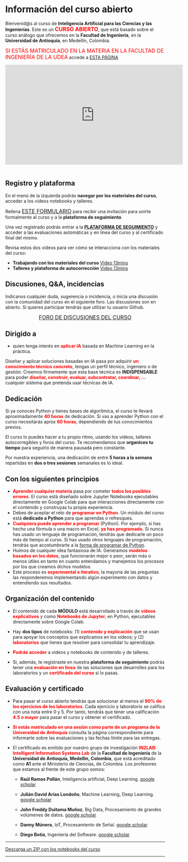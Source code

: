 # Información del curso abierto

Bienvenid@s al curso de **Inteligencia Artificial para las Ciencias y las Ingenierías**. Este es un <big><font color='red'>**CURSO ABIERTO**</font></big>, que está basado sobre el curso análogo que ofrecemos en la **Facultad de Ingeniería**, en la **Universidad de Antioquia**, en Medellín, Colombia.

<big><font color="RED">SI ESTÁS MATRICULADO EN LA MATERIA EN LA FACULTAD DE INGENIERÍA DE LA UDEA</font></big> accede a [ESTA PÁGINA](content/M00_intro_udea)

<center>
<iframe width="560" height="315"
src="https://www.youtube.com/embed/7zkdXumgkVk" 
frameborder="0" 
allow="accelerometer; autoplay; encrypted-media; gyroscope; picture-in-picture" 
allowfullscreen></iframe>
</center>

<br/>

## Registro y plataforma

En el menú de la izquierda podrás **navegar por los materiales del curso**, acceder a los videos notebooks y talleres.

Rellena <big>[ESTE FORMULARIO](https://m5knaekxo6.execute-api.us-west-2.amazonaws.com/dev-v0001/rlxmooc/web/request_invitation/ai4eng.v1/open)</big> para recibir una invitación para unirte formalmente al curso y a la **plataforma de seguimiento**.

Una vez registrado podrás entrar a la [**PLATAFORMA DE SEGUIMIENTO**](https://m5knaekxo6.execute-api.us-west-2.amazonaws.com/dev-v0001/rlxmooc/web/login) y acceder a las evaluaciones automáticas y en línea del curso y al certificado final del mismo.

Revisa estos dos vídeos para ver cómo se interacciona con los materiales del curso:

- **Trabajando con los materiales del curso** [Video 13mins](https://youtu.be/Rg0_9EBtUIc)
- **Talleres y plataforma de autocorrección** [Video 13mins](https://youtu.be/eISlF6k0y58)


## Discusiones, Q&A, incidencias

Indícanos cualquier duda, sugerencia o incidencia, o inicia una discusión con la comunidad del curso en el siguiente foro. Las discusiones son en abierto. Si quieres participar tendrás que utilizar tu usuario Github.

<center><big><a href="https://github.com/rramosp/ai4eng.v1/discussions">FORO DE DISCUSIONES DEL CURSO</a></big></center>


## Dirigido a
- quien tenga interés en <font color="red">**aplicar IA**</font> basada en Machine Learning en la práctica.


Diseñar y aplicar soluciones basadas en IA pasa por adquirir <font color="red">**un conocimiento técnico concreto**</font>, tengas un perfil técnico, ingeniero o de gestión. Creemos firmemente que esta base técnica es **INDISPENSABLE** para poder <font color="red">**diseñar, construir, evaluar, subcontratar, coordinar, ...**</font> cualquier sistema que pretenda usar técnicas de IA.

## Dedicación

Si ya conoces Python y tienes bases de algorítmica, el curso te llevará aproximadamente <font color="red">**40 horas**</font> de dedicación. Si vas a aprender
Python con el curso necesitarás aprox <font color="red">**60 horas**</font>, dependiendo de tus conocimientos previos.

El curso lo puedes hacer a tu propio ritmo, usando los videos, talleres autocorregibles y foros del curso. Te recomendamos que **organices tu tiempo** para seguirlo de manera pausada pero constante.

Por nuestra experiencia, una dedicación de entre **5 horas a la semana** repartidas en **dos o tres sesiones** semanales es lo ideal.
 

## Con los siguientes principios

- <font color="red">**Aprender cualquier materia**</font> pasa por cometer <font color="red">**todos los posibles errores**</font>. El curso está diseñado sobre Jupyter Notebooks ejecutables directamente en Google Colab para que interacciones directamente con el contenido y construyas tu propia experiencia.
- Debes de aceptar el reto de <font color="red">**programar en Python**</font>. Un módulo del curso está **dedicado a Python** para que aprendas o refresques.
- <font color="red">**Cualquiera puede aprender a programar**</font> (Python). Por ejemplo, si has hecho una fórmula o una macro en Excel, <font color="red">**ya has programado**</font>. Si nunca has usado un lenguaje de programación, tendrás que dedicarle un poco más de tiempo al curso. Si has usado otros lenguajes de programación, tendrás que acostumbrarte a la [forma de programar de Python](https://pythonbasics.org/).
- Huímos de cualquier idea fantasiosa de IA.  Generamos <font color="red">**modelos basados en los datos**</font>, que funcionarán mejor o peor, serán más o menos útiles en tanto en cuanto entendamos y manejemos los procesos por los que creamos dichos modelos.
- Este proceso es <font color="red">**experimental e iterativo**</font>, la mayoría de las preguntas las responderemos implementando algún experimento con datos y entendiendo sus resultados.

## Organización del contenido

- El contenido de cada **MÓDULO** está desarrollado a través de <font color='red'>**vídeos explicativos**</font> y como <font color="red">**Notebooks de Jupyter**</font>, en Python, ejecutables directamente sobre Google Colab.

- Hay **dos tipos** de notebooks: (1) <font color='red'>**contenido y explicación**</font> que se usan para apoyar los conceptos que explicamos en los videos; y (2) <font color='red'>**laboratorios**</font> que tienes que resolver para consolidar tu aprendizaje.

- <font color="red">**Podrás acceder**</font> a videos y notebooks de contenido y de talleres.

- Si, además, te registraste en nuestra **plataforma de seguimiento** podrás tener una <font color='red'>**evaluación en línea**</font> de las soluciones que desarrolles para los laboratorios y un <font color='red'>**certificado del curso**</font> si lo pasas.

## Evaluación y certificado 

- Para pasar el curso abierto tendrás que solucionar al menos el <font color='red'>**90% de los ejercicios de los laboratorios**</font>. Cada ejercicio y laboratorio se califica con una nota entre 0 y 5. Por tanto, tendrás que tener una calificación <font color="red">**4.5 o mayor**</font> para pasar el curso y obtener el certificado.

-  <font color='red'>**Si estás matriculado en una sesión como parte de un programa de la Universidad de Antioquia**</font> consulta la página correspondiente para informarte sobre las evaluaciones y las fechas límite para las entregas.

- El certificado es emitido por nuestro grupo de investigación <font color='red'>**IN2LAB: Intelligent Information Systems Lab**</font> de la **Facultad de Ingeniería** de la **Universidad de Antioquia, Medellín, Colombia**, que está acreditado como **A1** ante el Ministerio de Ciencias, de Colombia. Los profesores que estamos al frente de este grupo somos:

    - **Raúl Ramos Pollán**, Inteligencia artificial, Deep Learning. [google scholar](https://scholar.google.com/citations?user=QObKt9IAAAAJ&hl=en&oi=ao)

    - **Julián David Arias Londoño**, Machine Learning, Deep Learning. [google scholar](https://scholar.google.com/citations?hl=en&user=ZTdSU3wAAAAJ)

    - **John Freddy Duitama Muñoz**, Big Data, Procesamiento de grandes volúmenes de datos. [google scholar](https://scholar.google.com/citations?user=fDtlxaYAAAAJ&hl=en&oi=ao)

    - **Danny Múnera**, IoT, Procesamiento de Señal. [google scholar](https://scholar.google.com/citations?hl=en&user=lD1OxT0AAAAJ)

    - **Diego Botia**, Ingeniería del Software. [google scholar](https://scholar.google.com/citations?hl=en&user=wzUb7TAAAAAJ)


----

[Descarga un ZIP con los notebooks del curso](https://github.com/rramosp/ai4eng.v1/archive/main.zip)

----

